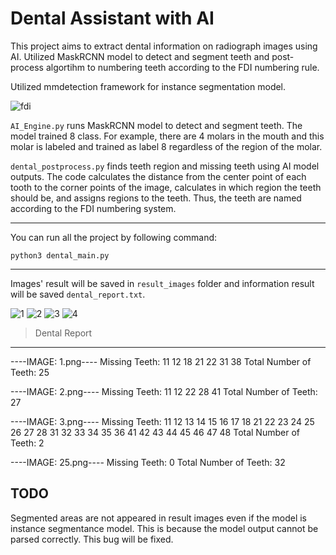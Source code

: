 # Dental Assistant with AI

This project aims to extract dental information on radiograph images using AI. 
Utilized MaskRCNN model to detect and segment teeth and post-process algortihm to numbering teeth according to the FDI numbering rule.

Utilized mmdetection framework for instance segmentation model.

![fdi](https://github.com/7ZFG1/Dental-Assistant-with-AI/assets/64545114/b0700b6a-a090-4b9d-adb2-571f4d31c26e)

```AI_Engine.py``` runs MaskRCNN model to detect and segment teeth. The model trained 8 class. For example, there are 4 molars in the mouth and this molar is labeled and trained as label 8 regardless of the region of the molar.

```dental_postprocess.py``` finds teeth region and missing teeth using AI model outputs. The code calculates the distance from the center point of each tooth to the corner points of the image, calculates in which region the teeth should be, and assigns regions to the teeth. Thus, the teeth are named according to the FDI numbering system. 

---
You can run all the project by following command: 

```python3 dental_main.py```

---

Images' result will be saved in ```result_images``` folder and information result will be saved ```dental_report.txt```.


![1](https://github.com/7ZFG1/Dental-Assistant-with-AI/assets/64545114/a8a3f9d6-0740-4a9b-80fb-862254b90bd8)
![2](https://github.com/7ZFG1/Dental-Assistant-with-AI/assets/64545114/350b6d44-6679-469a-988d-f07d91120cbe)
![3](https://github.com/7ZFG1/Dental-Assistant-with-AI/assets/64545114/dfde9479-1967-4727-8569-6f196262e050)
![4](https://github.com/7ZFG1/Dental-Assistant-with-AI/assets/64545114/c0e26ecc-1cd0-414f-8335-a82bfa0bfbbf)

>Dental Report
-------------------------------------
----IMAGE: 1.png----
Missing Teeth: 11 12 18 21 22 31 38 
Total Number of Teeth: 25

----IMAGE: 2.png----
Missing Teeth: 11 12 22 28 41 
Total Number of Teeth: 27

----IMAGE: 3.png----
Missing Teeth: 11 12 13 14 15 16 17 18 21 22 23 24 25 26 27 28 31 32 33 34 35 36 41 42 43 44 45 46 47 48 
Total Number of Teeth: 2

----IMAGE: 25.png----
Missing Teeth: 0
Total Number of Teeth: 32

TODO
---------------------------
Segmented areas are not appeared in result images even if the model is instance segmentance model. This is because the model output cannot be parsed correctly. This bug will be fixed.
